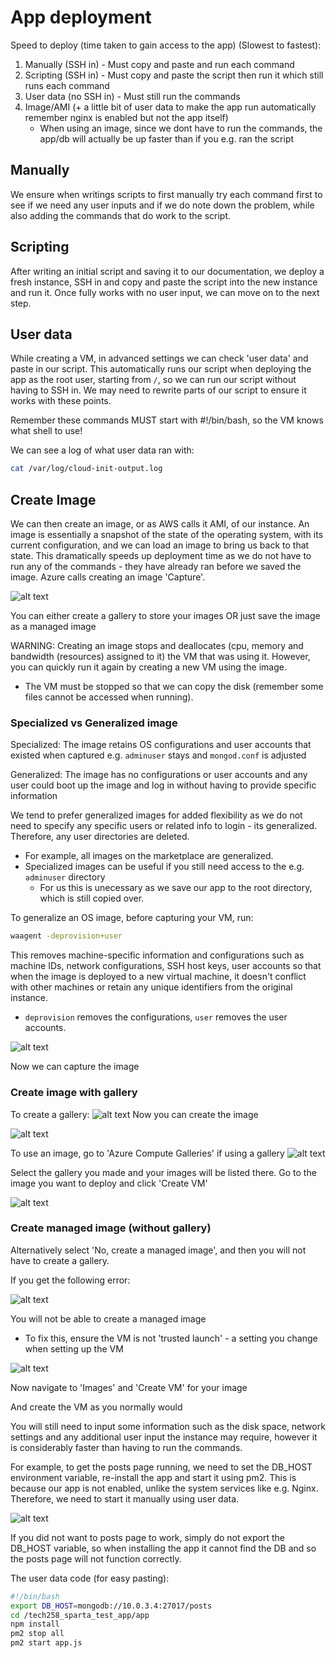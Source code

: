 # App deployment

Speed to deploy (time taken to gain access to the app) (Slowest to fastest):
1. Manually (SSH in) - Must copy and paste and run each command
2. Scripting (SSH in) - Must copy and paste the script then run it which still runs each command
3. User data (no SSH in) - Must still run the commands
4. Image/AMI (+ a little bit of user data to make the app run automatically remember nginx is enabled but not the app itself)
   -   When using an image, since we dont have to run the commands, the app/db will actually be up faster than if you e.g. ran the script

## Manually

We ensure when writings scripts to first manually try each command first to see if we need any user inputs and if we do note down the problem, while also adding the commands that do work to the script.

## Scripting

After writing an initial script and saving it to our documentation, we deploy a fresh instance, SSH in and copy and paste the script into the new instance and run it. Once fully works with no user input, we can move on to the next step.

## User data

While creating a VM, in advanced settings we can check 'user data' and paste in our script. This automatically runs our script when deploying the app as the root user, starting from `/`, so we can run our script without having to SSH in. We may need to rewrite parts of our script to ensure it works with these points.

Remember these commands MUST start with #!/bin/bash, so the VM knows what shell to use!

We can see a log of what user data ran with:
```bash
cat /var/log/cloud-init-output.log
```

## Create Image

We can then create an image, or as AWS calls it AMI, of our instance. An image is essentially a snapshot of the state of the operating system, with its current configuration, and we can load an image to bring us back to that state. This dramatically speeds up deployment time as we do not have to run any of the commands - they have already ran before we saved the image. Azure calls creating an image 'Capture'. 

![alt text](levels_of_automation_images/image.png)

You can either create a gallery to store your images OR just save the image as a managed image

WARNING: Creating an image stops and deallocates (cpu, memory and bandwidth (resources) assigned to it) the VM that was using it. However, you can quickly run it again by creating a new VM using the image. 
   - The VM must be stopped so that we can copy the disk (remember some files cannot be accessed when running).

### Specialized vs Generalized image

Specialized: The image retains OS configurations and user accounts that existed when captured e.g. `adminuser` stays and `mongod.conf` is adjusted

Generalized: The image has no configurations or user accounts and any user could boot up the image and log in without having to provide specific information

We tend to prefer generalized images for added flexibility as we do not need to specify any specific users or related info to login - its generalized. Therefore, any user directories are deleted.
- For example, all images on the marketplace are generalized.
- Specialized images can be useful if you still need access to the e.g. `adminuser` directory
  - For us this is unecessary as we save our app to the root directory, which is still copied over.

To generalize an OS image, before capturing your VM, run:
```bash
waagent -deprovision+user
```
This removes machine-specific information and configurations such as machine IDs, network configurations, SSH host keys, user accounts so that when the image is deployed to a new virtual machine, it doesn't conflict with other machines or retain any unique identifiers from the original instance.
- `deprovision` removes the configurations, `user` removes the user accounts.

![alt text](levels_of_automation_images/image-2rr.png)

Now we can capture the image

### Create image with gallery

To create a gallery:
![alt text](levels_of_automation_images/image_cr.png)
Now you can create the image


![alt text](levels_of_automation_images/image-1.png)

To use an image, go to 'Azure Compute Galleries' if using a gallery
![alt text](levels_of_automation_images/image-2.png)

Select the gallery you made and your images will be listed there. Go to the image you want to deploy and click 'Create VM' 

![alt text](levels_of_automation_images/image-3.png)

### Create managed image (without gallery)

Alternatively select 'No, create a managed image', and then you will not have to create a gallery.

If you get the following error:

![alt text](levels_of_automation_images/imagerr.png)

You will not be able to create a managed image
   - To fix this, ensure the VM is not 'trusted launch' - a setting you change when setting up the VM

![alt text](levels_of_automation_images/image-1rr.png)

Now navigate to 'Images' and 'Create VM' for your image

And create the VM as you normally would

You will still need to input some information such as the disk space, network settings and any additional user input the instance may require, however it is considerably faster than having to run the commands.

For example, to get the posts page running, we need to set the DB_HOST environment variable, re-install the app and start it using pm2. This is because our app is not enabled, unlike the system services like e.g. Nginx. Therefore, we need to start it manually using user data.

![alt text](levels_of_automation_images/image-5.png)

If you did not want to posts page to work, simply do not export the DB_HOST variable, so when installing the app it cannot find the DB and so the posts page will not function correctly.

The user data code (for easy pasting):
```bash
#!/bin/bash
export DB_HOST=mongodb://10.0.3.4:27017/posts
cd /tech258_sparta_test_app/app
npm install
pm2 stop all
pm2 start app.js
```
